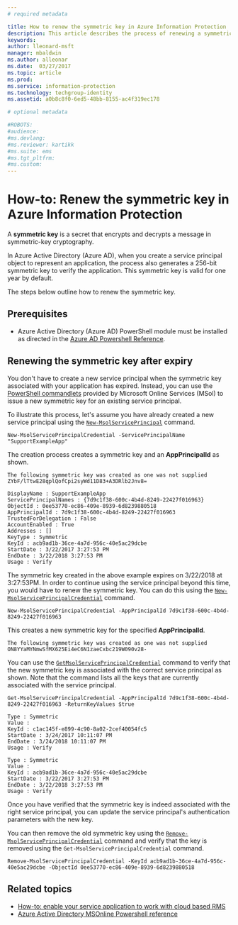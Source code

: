 ```yaml
---
# required metadata

title: How to renew the symmetric key in Azure Information Protection
description: This article describes the process of renewing a symmetric key in Azure Information Protection.
keywords:
author: lleonard-msft
manager: mbaldwin
ms.author: alleonar
ms.date:  03/27/2017
ms.topic: article
ms.prod:
ms.service: information-protection
ms.technology: techgroup-identity
ms.assetid: a0b8c8f0-6ed5-48bb-8155-ac4f319ec178

# optional metadata

#ROBOTS:
#audience:
#ms.devlang:
#ms.reviewer: kartikk
#ms.suite: ems
#ms.tgt_pltfrm:
#ms.custom:
---
```


# How-to: Renew the symmetric key in Azure Information Protection

A **symmetric key** is a secret that encrypts and decrypts a message in symmetric-key cryptography.  

In Azure Active Directory (Azure AD), when you create a service principal object to represent an application, the process also generates a 256-bit symmetric key to verify the application. This symmetric key is valid for one year by default. 

The steps below outline how to renew the symmetric key. 

## Prerequisites

* Azure Active Directory (Azure AD) PowerShell module must be installed as directed in the [Azure AD Powershell Reference](https://docs.microsoft.com/powershell/msonline/).


## Renewing the symmetric key after expiry

You don't have to create a new service principal when the symmetric key associated with your application has expired. Instead, you can use the [PowerShell commandlets](https://docs.microsoft.com/powershell/module/msonline) provided by Microsoft Online Services (MSol) to issue a new symmetric key for an existing service principal.

To illustrate this process, let's assume you have already created a new service principal using the [`New-MsolServicePrincipal`](https://docs.microsoft.com/powershell/msonline/v1/new-msolserviceprincipalcredential) command.

```
New-MsolServicePrincipalCredential -ServicePrincipalName "SupportExampleApp"
```

The creation process creates a symmetric key and an **AppPrincipalId** as shown.

```
The following symmetric key was created as one was not supplied
ZYbF/lTtwE28qplQofCpi2syWd11D83+A3DRlb2Jnv8=

DisplayName : SupportExampleApp
ServicePrincipalNames : {7d9c1f38-600c-4b4d-8249-22427f016963}
ObjectId : 0ee53770-ec86-409e-8939-6d8239880518
AppPrincipalId : 7d9c1f38-600c-4b4d-8249-22427f016963
TrustedForDelegation : False
AccountEnabled : True
Addresses : []
KeyType : Symmetric
KeyId : acb9ad1b-36ce-4a7d-956c-40e5ac29dcbe
StartDate : 3/22/2017 3:27:53 PM
EndDate : 3/22/2018 3:27:53 PM
Usage : Verify
```

The symmetric key created in the above example expires on 3/22/2018 at 3:27:53PM. In order to continue using the service principal beyond this time, you would have to renew the symmetric key. You can do this using the [`New-MsolServicePrincipalCredential`](https://docs.microsoft.com/powershell/msonline/v1/new-msolserviceprincipalcredential) command. 

```
New-MsolServicePrincipalCredential -AppPrincipalId 7d9c1f38-600c-4b4d-8249-22427f016963
```

This creates a new symmetric key for the specified **AppPrincipalId**.

```
The following symmetric key was created as one was not supplied ON8YYaMYNmwSfMX625Ei4eC6N1zaeCxbc219W090v28-
```
You can use the [`GetMsolServicePrincipalCredential`](https://docs.microsoft.com/powershell/msonline/v1/get-msolserviceprincipalcredential) command to verify that the new symmetric key is associated with the correct service principal as shown. Note that the command lists all the keys that are currently associated with the service principal.

```
Get-MsolServicePrincipalCredential -AppPrincipalId 7d9c1f38-600c-4b4d-8249-22427f016963 -ReturnKeyValues $true

Type : Symmetric
Value :
KeyId : c1ac145f-e899-4c90-8a02-2cef40054fc5
StartDate : 3/24/2017 10:11:07 PM
EndDate : 3/24/2018 10:11:07 PM
Usage : Verify

Type : Symmetric
Value :
KeyId : acb9ad1b-36ce-4a7d-956c-40e5ac29dcbe
StartDate : 3/22/2017 3:27:53 PM
EndDate : 3/22/2018 3:27:53 PM
Usage : Verify
```

Once you have verified that the symmetric key is indeed associated with the right service principal, you can update the service principal's authentication parameters with the new key. 

You can then remove the old symmetric key using the [`Remove-MsolServicePrincipalCredential`](https://docs.microsoft.com/powershell/msonline/v1/remove-msolserviceprincipalcredential) command and verify that the key is removed using the `Get-MsolServicePrincipalCredential` command.

```
Remove-MsolServicePrincipalCredential -KeyId acb9ad1b-36ce-4a7d-956c-40e5ac29dcbe -ObjectId 0ee53770-ec86-409e-8939-6d8239880518
```

## Related topics

* [How-to: enable your service application to work with cloud based RMS](how-to-use-file-api-with-aadrm-cloud.md)
* [Azure Active Directory MSOnline Powershell reference](https://docs.microsoft.com/powershell/msonline/)
